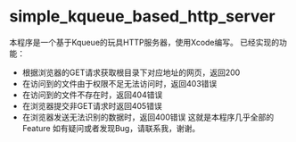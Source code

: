 # simple_kqueue_based_http_server
本程序是一个基于Kqueue的玩具HTTP服务器，使用Xcode编写。
已经实现的功能：
- 根据浏览器的GET请求获取根目录下对应地址的网页，返回200
- 在访问到的文件由于权限不足无法访问时，返回403错误
- 在访问到的文件不存在时，返回404错误
- 在浏览器提交非GET请求时返回405错误
- 在浏览器发送无法识别的数据时，返回400错误
这就是本程序几乎全部的Feature
如有疑问或者发现Bug，请联系我，谢谢。
